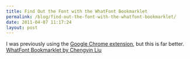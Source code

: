 ```yaml
---
title: Find Out the Font with the WhatFont Bookmarklet
permalink: /blog/find-out-the-font-with-the-whatfont-bookmarklet/
date: 2011-04-07 11:17:24
layout: post
---
```


I was previously using the [Google Chrome extension](https://chrome.google.com/extensions/detail/hnbckngcdekcpdolidcdbgddagpjigjb), but this is far better.   [WhatFont Bookmarklet by Chengyin Liu](http://chengyinliu.com/whatfont.html)